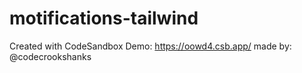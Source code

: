 # motifications-tailwind
Created with CodeSandbox
Demo: https://oowd4.csb.app/
made by: 
@codecrookshanks
